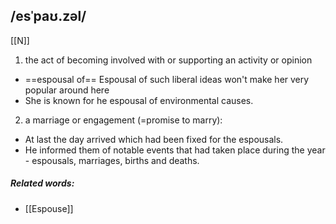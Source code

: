 ## /esˈpaʊ.zəl/ 
[[N]]
1. the act of becoming involved with or supporting an activity or opinion

- ==espousal of==
Espousal of such liberal ideas won't make her very popular around here
- She is known for he espousal of environmental causes.

2. a marriage or engagement (=promise to marry):
- At last the day arrived which had been fixed for the espousals.
- He informed them of notable events that had taken place during the year - espousals, marriages, births and deaths.
##### Related words:
- [[Espouse]]
